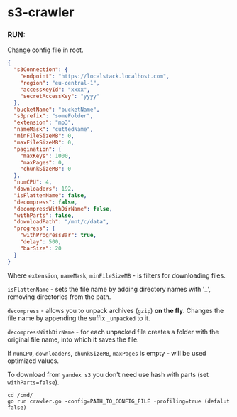 # s3-crawler

### RUN:

Change config file in root.
```json
{
  "s3Connection": {
    "endpoint": "https://localstack.localhost.com",
    "region": "eu-central-1",
    "accessKeyId": "xxxx",
    "secretAccessKey": "yyyy"
  },
  "bucketName": "bucketName",
  "s3prefix": "someFolder",
  "extension": "mp3",
  "nameMask": "cuttedName",
  "minFileSizeMB": 0,
  "maxFileSizeMB": 0,
  "pagination": {
    "maxKeys": 1000,
    "maxPages": 0,
    "chunkSizeMB": 0
  },
  "numCPU": 4,
  "downloaders": 192,
  "isFlattenName": false,
  "decompress": false,
  "decompressWithDirName": false,
  "withParts": false,
  "downloadPath": "/mnt/c/data",
  "progress": {
    "withProgressBar": true,
    "delay": 500,
    "barSize": 20
  }
}
```
Where `extension`, `nameMask`, `minFileSizeMB` - is filters for downloading files.

`isFlattenName` - sets the file name by adding directory names with '_', removing directories from the path.

`decompress` - allows you to unpack archives (`gzip`) **on the fly**. Changes the file name by appending the suffix `_unpacked` to it.

`decompressWithDirName` - for each unpacked file creates a folder with the original file name, into which it saves the file.

If `numCPU`, `downloaders`, `chunkSizeMB`, `maxPages` is empty - will be used optimized values.

To download from `yandex s3` you don't need use hash with parts (set `withParts=false`).


```shell
cd /cmd/
go run crawler.go -config=PATH_TO_CONFIG_FILE -profiling=true (defalut false)
```
